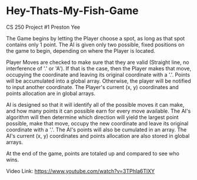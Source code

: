 # Hey-Thats-My-Fish-Game
CS 250 Project #1
Preston Yee

The Game begins by letting the Player choose a spot, as long as that spot contains only 1 point. The AI is given only two possible, fixed positions on the game to begin, depending on where the Player is located.

Player Moves are checked to make sure that they are valid (Straight line, no interference of '.' or 'A'). If that is the case, then the Player makes that move, occupying the coordinate and leaving its original coordinate with a '.'. Points will be accumulated into a global array. Otherwise, the player will be notified to input another coordinate.  The Player's current (x, y) coordinates and points allocation are in global arrays.

AI is designed so that it will identify all of the possible moves it can make, and how many points it can possible earn for every move available. The AI's algorithm will then determine which direction will yield the largest point possible, make that move,  occupy the new coordinate and leave its original coordinate with a '.'. The AI's points will also be cumulated in an array. The AI's current (x, y) coordinates and points allocation are also stored in global arrays.

At the end of the game, points are totaled up and compared to see who wins.

Video Link: https://www.youtube.com/watch?v=3TPhla6TlXY
